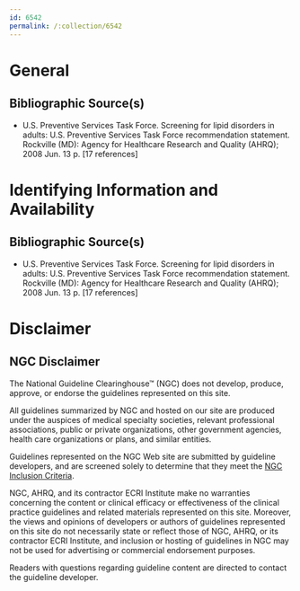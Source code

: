 ```yaml
---
id: 6542
permalink: /:collection/6542
---
```


# General

## Bibliographic Source(s)

- U.S. Preventive Services Task Force. Screening for lipid disorders in adults: U.S. Preventive Services Task Force recommendation statement. Rockville (MD): Agency for Healthcare Research and Quality (AHRQ); 2008 Jun. 13 p. [17 references]

# Identifying Information and Availability

## Bibliographic Source(s)

- U.S. Preventive Services Task Force. Screening for lipid disorders in adults: U.S. Preventive Services Task Force recommendation statement. Rockville (MD): Agency for Healthcare Research and Quality (AHRQ); 2008 Jun. 13 p. [17 references]

# Disclaimer

## NGC Disclaimer

The National Guideline Clearinghouse™ (NGC) does not develop, produce, approve, or endorse the guidelines represented on this site.

All guidelines summarized by NGC and hosted on our site are produced under the auspices of medical specialty societies, relevant professional associations, public or private organizations, other government agencies, health care organizations or plans, and similar entities.

Guidelines represented on the NGC Web site are submitted by guideline developers, and are screened solely to determine that they meet the [NGC Inclusion Criteria](/help-and-about/summaries/inclusion-criteria).

NGC, AHRQ, and its contractor ECRI Institute make no warranties concerning the content or clinical efficacy or effectiveness of the clinical practice guidelines and related materials represented on this site. Moreover, the views and opinions of developers or authors of guidelines represented on this site do not necessarily state or reflect those of NGC, AHRQ, or its contractor ECRI Institute, and inclusion or hosting of guidelines in NGC may not be used for advertising or commercial endorsement purposes.

Readers with questions regarding guideline content are directed to contact the guideline developer.

